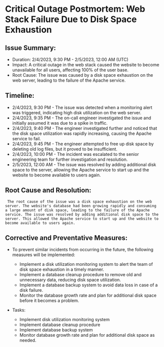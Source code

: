 # Critical Outage Postmortem: Web Stack Failure Due to Disk Space Exhaustion

## Issue Summary:

   * Duration: 2/4/2023, 9:30 PM - 2/5/2023, 12:00 AM (UTC)
   * Impact: A critical outage in the web stack caused the website to become unavailable for all users, affecting 100% of the user base.
   * Root Cause: The issue was caused by a disk space exhaustion on the web server, leading to the failure of the Apache service.

## Timeline:

   * 2/4/2023, 9:30 PM - The issue was detected when a monitoring alert was triggered, indicating high disk utilization on the web server.
   * 2/4/2023, 9:35 PM - The on-call engineer investigated the issue and initially assumed it was due to a spike in traffic.
   * 2/4/2023, 9:40 PM - The engineer investigated further and noticed that the disk space utilization was rapidly increasing, causing the Apache service to fail.
   * 2/4/2023, 9:45 PM - The engineer attempted to free up disk space by deleting old log files, but it proved to be insufficient.
   * 2/4/2023, 10:00 PM - The incident was escalated to the senior engineering team for further investigation and resolution.
   * 2/5/2023, 12:00 AM - The issue was resolved by adding additional disk space to the server, allowing the Apache service to start up and the website to become available to users again.

## Root Cause and Resolution:

     The root cause of the issue was a disk space exhaustion on the web server. The website's database had been growing rapidly and consuming a large amount of disk space, leading to the failure of the Apache service. The issue was resolved by adding additional disk space to the server. This allowed the Apache service to start up and the website to become available to users again.

## Corrective and Preventative Measures:
   * To prevent similar incidents from occurring in the future, the following measures will be implemented:
     - Implement a disk utilization monitoring system to alert the team of disk space exhaustion in a timely manner.
     - Implement a database cleanup procedure to remove old and unnecessary data, reducing disk space utilization.
     - Implement a database backup system to avoid data loss in case of a disk failure.
     - Monitor the database growth rate and plan for additional disk space before it becomes a problem.

   * Tasks:
     - Implement disk utilization monitoring system
     - Implement database cleanup procedure
     - Implement database backup system
     - Monitor database growth rate and plan for additional disk space as needed.